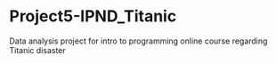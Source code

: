 # Project5-IPND_Titanic
Data analysis project for intro to programming online course regarding Titanic disaster 
